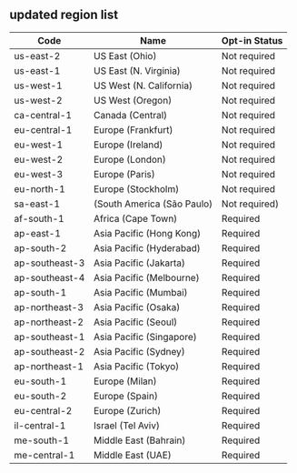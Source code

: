 ## updated region list

| Code           | Name                   | Opt-in Status    |
| -------------- | -------------------------- | ---------------- |
| us-east-2      | US East (Ohio)         | Not required     |
| us-east-1      | US East (N. Virginia)  | Not required     |
| us-west-1      | US West (N. California)| Not required     |
| us-west-2      | US West (Oregon)       | Not required     |
| ca-central-1   | Canada (Central)       | Not required     |
| eu-central-1   | Europe (Frankfurt)     | Not required     |
| eu-west-1      | Europe (Ireland)       | Not required     |
| eu-west-2      | Europe (London)        | Not required     |
| eu-west-3      | Europe (Paris)         | Not required     |
| eu-north-1     | Europe (Stockholm)     | Not required     |
| sa-east-1      | (South America (São Paulo) | Not required) |
| af-south-1     | Africa (Cape Town)     | Required         |
| ap-east-1      | Asia Pacific (Hong Kong)| Required        |
| ap-south-2     | Asia Pacific (Hyderabad)| Required        |
| ap-southeast-3 | Asia Pacific (Jakarta) | Required         |
| ap-southeast-4 | Asia Pacific (Melbourne)| Required        |
| ap-south-1     | Asia Pacific (Mumbai)  | Required         |
| ap-northeast-3 | Asia Pacific (Osaka)   | Required         |
| ap-northeast-2 | Asia Pacific (Seoul)   | Required         |
| ap-southeast-1 | Asia Pacific (Singapore)| Required        |
| ap-southeast-2 | Asia Pacific (Sydney)  | Required         |
| ap-northeast-1 | Asia Pacific (Tokyo)   | Required         |
| eu-south-1     | Europe (Milan)         | Required         |
| eu-south-2     | Europe (Spain)         | Required         |
| eu-central-2   | Europe (Zurich)        | Required         |
| il-central-1   | Israel (Tel Aviv)      | Required         |
| me-south-1     | Middle East (Bahrain)  | Required         |
| me-central-1   | Middle East (UAE)      | Required         |
